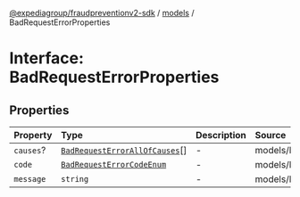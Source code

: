 [@expediagroup/fraudpreventionv2-sdk](../../index.md) / [models](../index.md) / BadRequestErrorProperties

# Interface: BadRequestErrorProperties

## Properties

| Property | Type | Description | Source |
| :------ | :------ | :------ | :------ |
| `causes`? | [`BadRequestErrorAllOfCauses`](../classes/BadRequestErrorAllOfCauses.md)[] | - | models/BadRequestError.ts:70 |
| `code` | [`BadRequestErrorCodeEnum`](../type-aliases/BadRequestErrorCodeEnum.md) | - | models/BadRequestError.ts:68 |
| `message` | `string` | - | models/BadRequestError.ts:69 |
